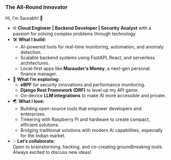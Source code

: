 ### **The All-Round Innovator**  
Hi, I’m Saurabh! 🚀  
- 🌐 **Cloud Engineer | Backend Developer | Security Analyst** with a passion for solving complex problems through technology.  
- 🛠️ **What I build:**  
  - AI-powered tools for real-time monitoring, automation, and anomaly detection.  
  - Scalable backend systems using FastAPI, React, and serverless architectures.  
  - Local-first apps like **Marauder's Money**, a next-gen personal finance manager.  
- 🌱 **What I’m exploring:**  
  - **eBPF** for security innovations and performance monitoring.  
  - **Django Rest Framework (DRF)** to level up my API game.  
  - On-device **LLM integrations** to make AI more accessible and private.  
- 🌏 **What I love:**  
  - Building open-source tools that empower developers and enterprises.  
  - Tinkering with Raspberry Pi and hardware to create compact, efficient solutions.  
  - Bridging traditional solutions with modern AI capabilities, especially for the Indian market.  
- 💡 **Let’s collaborate:**  
  Open to brainstorming, hacking, and co-creating groundbreaking tools. Always excited to discuss new ideas!

